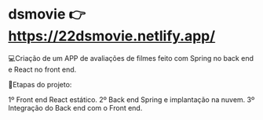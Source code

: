 # dsmovie 👉 https://22dsmovie.netlify.app/

💻Criação de um APP de avaliações de filmes feito com Spring no back end e React no front end.

📑Etapas do projeto: 

1º Front end React estático.
2º Back end Spring e implantação na nuvem.
3º Integração do Back end com o Front end. 

